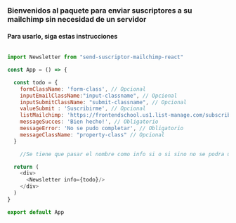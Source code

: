 ### Bienvenidos al paquete para enviar suscriptores a su mailchimp sin necesidad de un servidor

#### Para usarlo, siga estas instrucciones

```javascript

import Newsletter from "send-suscriptor-mailchimp-react"

const App = () => {

  const todo = {
    formClassName: 'form-class', // Opcional
    inputEmailClassName:"input-classname", // Opcional
    inputSubmitClassName: "submit-classname", // Opcional
    valueSubmit : 'Suscribirme', // Opcional
    listMailchimp: 'https://frontendschool.us1.list-manage.com/subscribe/post?u=3a7bf9a165f57222b5ab10011&amp;id=52b6b1c244&', //Obligatorio
    messageSucces: 'Bien hecho!', // Obligatorio
    messageError: 'No se pudo completar', // Obligatorio
    messageClassName: "property-class" // Opcional
  }

	//Se tiene que pasar el nombre como info si o si sino no se podra usar

  return (
    <div>
      <Newsletter info={todo}/>
    </div>
  )
}

export default App

```